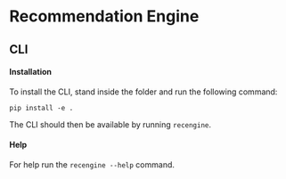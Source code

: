 # Recommendation Engine

## CLI
#### Installation
To install the CLI, stand inside the folder and run the following command:
```
pip install -e .
```
The CLI should then be available by running `recengine`.

#### Help
For help run the `recengine --help` command.
